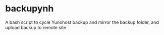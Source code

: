 # backupynh
A bash script to cycle Yunohost backup and mirror the backup folder, and upload backup to remote site
